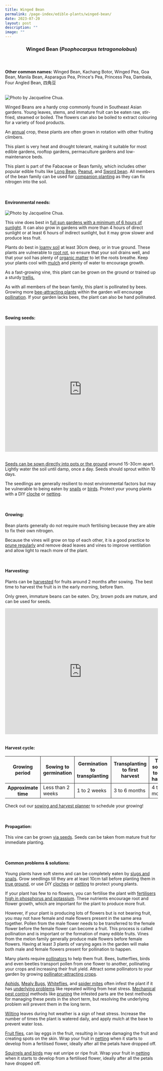 ```yaml
---
title: Winged Bean
permalink: /page-index/edible-plants/winged-bean/
date: 2023-07-20
layout: post
description: ""
image: ""
---
```

<header>
	<h3>Winged Bean (<em>Psophocarpus tetragonolobus</em>)</h3>
</header>
	
<section>
	<p><strong>Other common names:</strong> Winged Bean, Kachang Botor, Winged Pea, Goa Bean, Manila Bean, Asparagus Pea, Prince's Pea, Princess Pea, Dambala, Four Angled Bean, 四角豆</p>
	<br>
</section>

<section>
	<img title="Photo by Jacqueline Chua." src="/images/Plants/WingedBean_JacChua%20(1).jpg">
	<p>Winged Beans are a hardy crop commonly found in Southeast Asian gardens. Young leaves, stems, and immature fruit can be eaten raw, stir-fried, steamed or boiled. The flowers can also be boiled to extract colouring for a variety of food products.</p>
	<p>An <a href="/learn-more-about-gardening/glossary/#a">annual</a> crop, these plants are often grown in rotation with other fruiting climbers.</p>
	<p>This plant is very heat and drought tolerant, making it suitable for most edible gardens, rooftop gardens, permaculture gardens and low-maintenance beds.</p>
	<p>This plant is part of the 	Fabaceae or Bean family, which includes other popular edible fruits like <a href="/page-index/edible-plants/long-bean/">Long Bean</a>, <a href="/page-index/edible-plants/peanut/">Peanut</a>, and <a href="/page-index/edible-plants/sword-bean/">Sword bean</a>. All members of the bean family can be used for <a href="/page-index/horticulture-techniques/companion-planting/">companion planting</a> as they can fix nitrogen into the soil.</p>
	<br>
</section>
	
<section>
	<h4>Environmental needs:</h4>
	<img title="Photo by Jacqueline Chua." src="/images/Plants/WingedBean_JacChua%20(2).jpg">
	<p>This vine does best in <a href="/page-index/horticulture-techniques/gauging-light/">full sun gardens with a minimum of 6 hours of sunlight</a>. It can also grow in gardens with more than 4 hours of direct sunlight or at least 6 hours of indirect sunlight, but it may grow slower and produce less fruit.</p>
	<p>Plants do best in <a href="/page-index/horticulture-techniques/soil/">loamy soil</a> at least 30cm deep, or in true ground. These plants are vulnerable to <a href="/page-index/plant-problems/root-rot/">root rot</a>, so ensure that your soil drains well, and that your soil has plenty of <a href="/page-index/horticulture-techniques/soil-amendments/">organic matter</a> to let the roots breathe. Keep your plants cool with <a href="/page-index/horticulture-techniques/mulching/">mulch</a> and plenty of water to encourage growth.</p>
	<p>As a fast-growing vine, this plant can be grown on the ground or trained up a sturdy <a href="/page-index/hardscapes/trellis/">trellis.</a></p>
	<p>As with all members of the bean family, this plant is pollinated by bees. Growing more <a href="/page-index/glossary/biodiversity-attracting-plants/">bee-attracting plants</a> within the garden will encourage <a href="/learn-more-about-gardening/glossary/#p">pollination</a>. If your garden lacks bees, the plant can also be hand pollinated.</p>
	<br>
</section>

<section>
  <h4>Sowing seeds:</h4>
		<iframe width="100%" height="415" src="https://www.youtube.com/embed/x7J87wY7U6s" title="YouTube video player" frameborder="0" allow="accelerometer; autoplay; clipboard-write; encrypted-media; gyroscope; picture-in-picture; web-share" allowfullscreen=""></iframe>	<br>
<br>
	<p><a href="/page-index/horticulture-techniques/propagation-by-seeds">Seeds can be sown directly into pots or the ground</a> around 15-30cm apart. Lightly water the soil until damp, once a day. Seeds should sprout within 10 days.</p>
<p>The seedlings are generally resilient to most environmental factors but may be vulnerable to being eaten by <a href="/page-index/pests/snails-and-slugs/">snails</a> or <a href="/page-index/pests/pests/#birds">birds</a>. Protect your young plants with a DIY <a href="/page-index/horticulture-techniques/cloches">cloche</a> or <a href="/page-index/hardscapes/netting">netting</a>.</p>
	<br>
</section>

<section>
	<h4>Growing:</h4>
	<p>Bean plants generally do not require much fertilising because they are able to fix their own nitrogen.</p>
	<p>Because the vines will grow on top of each other, it is a good practice to <a href="/page-index/horticulture-techniques/pruning/">prune regularly</a> and remove dead leaves and vines to improve ventilation and allow light to reach more of the plant.</p>
	<br>
</section>

<section>
	<h4>Harvesting:</h4>
	<p>Plants can be <a href="/page-index/horticulture-techniques/harvesting-hygiene/">harvested</a> for fruits around 2 months after sowing. The best time to harvest the fruit is in the early morning, before 9am.</p>
	<p>Only green, immature beans can be eaten. Dry, brown pods are mature, and can be used for seeds.</p>
	<iframe width="100%" height="415" src="https://www.youtube.com/embed/FuWK90da0GY" title="YouTube video player" frameborder="0" allow="accelerometer; autoplay; clipboard-write; encrypted-media; gyroscope; picture-in-picture; web-share" allowfullscreen=""></iframe>	<br>
	<br>
</section>

<section>
	<h4>Harvest cycle:</h4>
	<table>
		<thead>
			<tr>
				<th style="border-bottom:0px; border-right:solid 1px;">Growing period</th>
				<th style="border-bottom:0px; border-right:solid 1px;">Sowing to germination</th>
				<th style="border-bottom:0px; border-right:solid 1px;">Germination to transplanting</th>
				<th style="border-bottom:0px; border-right:solid 1px;">Transplanting to first harvest</th>
				<th style="border-bottom:0px; border-left:solid 1px;">Total sowing to first harvest</th>
			</tr>
		</thead>
		<tbody>
			<tr>
				<th style="border-right:solid 1px;">Approximate time</th>
				<td style="border-right:solid 1px;">Less than 2 weeks</td>
				<td style="border-right:solid 1px;">1 to 2 weeks</td>
				<td style="border-right:solid 1px;">3 to 6 months</td>
				<td style="border-left:solid 1px;">4 to 8 months</td>
			</tr>
		</tbody>
	</table>
	<p>Check out our&nbsp;<a href="/digital-tools/sowing-planner/">sowing and harvest planner</a>&nbsp;to schedule your growing! </p>
	<br>
</section>

<section>
	<h4>Propagation:</h4>
	<p>This vine can be grown <a href="/page-index/horticulture-techniques/propagating-by-seeds/">via seeds</a>. Seeds can be taken from mature fruit for immediate planting.</p>
	<br>
</section>

<section>
	<h4>Common problems &amp; solutions:</h4>
<p>Young plants have soft stems and can be completely eaten by <a href="/page-index/pests/snails-and-slugs/">slugs and snails</a>. Grow seedlings till they are at least 10cm tall before planting them in <a href="/page-index/horticulture-techniques/true-ground/">true ground</a>, or use DIY <a href="/page-index/horticulture-techniques/cloches/">cloches</a> or <a href="/page-index/hardscapes/netting/">netting</a> to protect young plants. </p>
<p>If your plant has few to no flowers, you can fertilise the plant with <a href="/page-index/horticulture-techniques/fertilising/">fertilisers high in phosphorus and potassium</a>. These nutrients encourage root and flower growth, which are important for the plant to produce more fruit.</p>
	<p>However, if your plant is producing lots of flowers but is not bearing fruit, you may not have female and male flowers present in the same area together. Pollen from the male flower needs to be transferred to the female flower before the female flower can become a fruit. This process is called pollination and is important or the formation of many edible fruits. Vines from the melon family generally produce male flowers before female flowers. Having at least 3 plants of varying ages in the garden will make both male and female flowers present for pollination to happen.</p>
<p> Many plants require <a href="/page-index/biodiversity/pollinators/">pollinators</a> to help them fruit. Bees, butterflies, birds and even beetles transport pollen from one flower to another, pollinating your crops and increasing their fruit yield. Attract some pollinators to your garden by growing <a href="/page-index/glossary/biodiversity-attracting-plants">pollinator-attracting crops</a>.</p>
<p><a href="/page-index/pests/aphids/">Aphids</a>, <a href="/page-index/pests/mealy-bugs/">Mealy Bugs</a>, <a href="/page-index/pests/whiteflies/">Whiteflies</a>, and <a href="/page-index/pests/spider-mites/">spider mites</a> often infest the plant if it has <a href="/learn-more-about-gardening/plant-problems/">underlying problems</a> like repeated wilting from heat stress. <a href="/horticulture-techniques/pest-control/">Mechanical pest control</a> methods like <a href="/page-index/horticulture-techniques/pruning/">pruning</a> the infested parts are the best methods for managing these pests in the short term, but resolving the underlying problem will prevent them in the long term.</p>
		<p><a href="/page-index/plant-problems/wilting/">Wilting</a> leaves during hot weather is a sign of heat stress. Increase the number of times the plant is watered daily, and apply mulch at the base to prevent water loss.</p>
	<p><a href="/page-index/pests/oriental-fruit-flies/">Fruit flies</a>,  can lay eggs in the fruit, resulting in larvae damaging the fruit and creating spots on the skin. Wrap your fruit in <a href="/page-index/hardscapes/netting">netting</a> when it starts to develop from a fertilised flower, ideally after all the petals have dropped off.</p>
	<p><a href="/page-index/pests/pests/#rodents">Squirrels and birds</a> may eat unripe or ripe fruit. Wrap your fruit in <a href="/page-index/hardscapes/netting">netting</a> when it starts to develop from a fertilised flower, ideally after all the petals have dropped off.</p>
	<br>
</section>